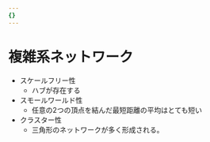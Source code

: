 ```yaml
---
{}
---
```

# 複雑系ネットワーク

- スケールフリー性
    - ハブが存在する
- スモールワールド性
    - 任意の2つの頂点を結んだ最短距離の平均はとても短い
- クラスター性
    - 三角形のネットワークが多く形成される。